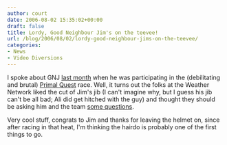 ```yaml
---
author: court
date: 2006-08-02 15:35:02+00:00
draft: false
title: Lordy, Good Neighbour Jim's on the teevee!
url: /blog/2006/08/02/lordy-good-neighbour-jims-on-the-teevee/
categories:
- News
- Video Diversions
---
```


I spoke about GNJ [last month](http://www.vallentyne.com/blog/archives/2006/06/good_neighbour.html) when he was participating in the (debilitating and brutal) [Primal Quest](http://www.ecoprimalquest.com/) race.  Well, it turns out the folks at the Weather Network liked the cut of Jim's jib (I can't imagine why, but I guess his jib can't be all bad; Ali did get hitched with the guy) and thought they should be asking him and the team [some questions](http://www.weather.com/multimedia/videoplayer.html?clip=3765%26collection=roadcrew%26from=vid_brws2%26tab=3%26nav=54).

Very cool stuff, congrats to Jim and thanks for leaving the helmet on, since after racing in that heat, I'm thinking the hairdo is probably one of the first things to go.

